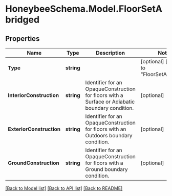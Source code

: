 
# HoneybeeSchema.Model.FloorSetAbridged

## Properties

Name | Type | Description | Notes
------------ | ------------- | ------------- | -------------
**Type** | **string** |  | [optional] [default to "FloorSetAbridged"]
**InteriorConstruction** | **string** | Identifier for an OpaqueConstruction for floors with a Surface or Adiabatic boundary condition. | [optional] 
**ExteriorConstruction** | **string** | Identifier for an OpaqueConstruction for floors with an Outdoors boundary condition. | [optional] 
**GroundConstruction** | **string** | Identifier for an OpaqueConstruction for floors with a Ground boundary condition. | [optional] 

[[Back to Model list]](../README.md#documentation-for-models)
[[Back to API list]](../README.md#documentation-for-api-endpoints)
[[Back to README]](../README.md)

